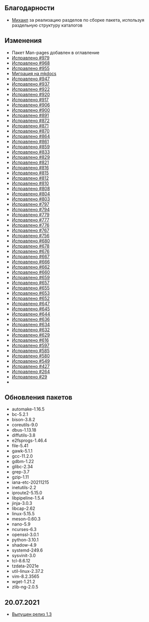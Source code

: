 <!-- ## Обновления пакетов
## Изменения
## Благодарности -->

## Благодарности

- [Михаил](https://github.com/Linuxoid85) за реализацию разделов по сборке пакета, используя раздельную структуру каталогов

## Изменения

- Пакет Man-pages добавлен в оглавление
- [Исправлено #979](https://github.com/Linux4Yourself/book/issues/979)
- [Исправлено #968](https://github.com/Linux4Yourself/book/issues/968)
- [Исправлено #955](https://github.com/Linux4Yourself/book/issues/955)
- [Миграция на mkdocs](https://github.com/Linux4Yourself/book/issues/889)
- [Исправлено #947](https://github.com/Linux4Yourself/book/issues/947)
- [Исправлено #937](https://github.com/Linux4Yourself/book/issues/937)
- [Исправлено #922](https://github.com/Linux4Yourself/book/issues/922)
- [Исправлено #920](https://github.com/Linux4Yourself/book/issues/920)
- [Исправлено #917](https://github.com/Linux4Yourself/book/issues/917)
- [Исправлено #906](https://github.com/Linux4Yourself/book/issues/906)
- [Исправлено #900](https://github.com/Linux4Yourself/book/issues/900)
- [Исправлено #891](https://github.com/Linux4Yourself/book/issues/891)
- [Исправлено #872](https://github.com/Linux4Yourself/book/issues/872)
- [Исправлено #871](https://github.com/Linux4Yourself/book/issues/871)
- [Исправлено #870](https://github.com/Linux4Yourself/book/issues/870)
- [Исправлено #864](https://github.com/Linux4Yourself/book/issues/864)
- [Исправлено #861](https://github.com/Linux4Yourself/book/issues/861)
- [Исправлено #859](https://github.com/Linux4Yourself/book/issues/859)
- [Исправлено #833](https://github.com/Linux4Yourself/book/issues/833)
- [Исправлено #829](https://github.com/Linux4Yourself/book/issues/829)
- [Исправлено #821](https://github.com/Linux4Yourself/book/issues/821)
- [Исправлено #816](https://github.com/Linux4Yourself/book/issues/816)
- [Исправлено #815](https://github.com/Linux4Yourself/book/issues/815)
- [Исправлено #812](https://github.com/Linux4Yourself/book/issues/812)
- [Исправлено #810](https://github.com/Linux4Yourself/book/issues/810)
- [Исправлено #808](https://github.com/Linux4Yourself/book/issues/808)
- [Исправлено #804](https://github.com/Linux4Yourself/book/issues/804)
- [Исправлено #803](https://github.com/Linux4Yourself/book/issues/803)
- [Исправлено #797](https://github.com/Linux4Yourself/book/issues/797)
- [Исправлено #794](https://github.com/Linux4Yourself/book/issues/794)
- [Исправлено #779](https://github.com/Linux4Yourself/book/issues/779)
- [Исправлено #777](https://github.com/Linux4Yourself/book/issues/777)
- [Исправлено #776](https://github.com/Linux4Yourself/book/issues/776)
- [Исправлено #767](https://github.com/Linux4Yourself/book/issues/767)
- [Исправлено #756](https://github.com/Linux4Yourself/book/issues/756)
- [Исправлено #680](https://github.com/Linux4Yourself/book/issues/680)
- [Исправлено #678](https://github.com/Linux4Yourself/book/issues/678)
- [Исправлено #676](https://github.com/Linux4Yourself/book/issues/676)
- [Исправлено #667](https://github.com/Linux4Yourself/book/issues/667)
- [Исправлено #666](https://github.com/Linux4Yourself/book/issues/666)
- [Исправлено #662](https://github.com/Linux4Yourself/book/issues/662)
- [Исправлено #660](https://github.com/Linux4Yourself/book/issues/660)
- [Исправлено #659](https://github.com/Linux4Yourself/book/issues/659)
- [Исправлено #657](https://github.com/Linux4Yourself/book/issues/657)
- [Исправлено #655](https://github.com/Linux4Yourself/book/issues/655)
- [Исправлено #653](https://github.com/Linux4Yourself/book/issues/653)
- [Исправлено #652](https://github.com/Linux4Yourself/book/issues/652)
- [Исправлено #647](https://github.com/Linux4Yourself/book/issues/647)
- [Исправлено #645](https://github.com/Linux4Yourself/book/issues/645)
- [Исправлено #644](https://github.com/Linux4Yourself/book/issues/644)
- [Исправлено #636](https://github.com/Linux4Yourself/book/issues/636)
- [Исправлено #634](https://github.com/Linux4Yourself/book/issues/634)
- [Исправлено #632](https://github.com/Linux4Yourself/book/issues/632)
- [Исправлено #629](https://github.com/Linux4Yourself/book/issues/629)
- [Исправлено #616](https://github.com/Linux4Yourself/book/issues/616)
- [Исправлено #597](https://github.com/Linux4Yourself/book/issues/597)
- [Исправлено #585](https://github.com/Linux4Yourself/book/issues/585)
- [Исправлено #580](https://github.com/Linux4Yourself/book/issues/580)
- [Исправлено #549](https://github.com/Linux4Yourself/book/issues/549)
- [Исправлено #427](https://github.com/Linux4Yourself/book/issues/427)
- [Исправлено #264](https://github.com/Linux4Yourself/book/issues/264)
- [Исправлено #29](https://github.com/Linux4Yourself/book/issues/29)
- 
## Обновления пакетов

- automake-1.16.5
- bc-5.2.1
- bison-3.8.2
- coreutils-9.0
- dbus-1.13.18
- diffutils-3.8
- e2fsprogs-1.46.4
- file-5.41
- gawk-5.1.1
- gcc-11.2.0
- gdbm-1.22
- glibc-2.34
- grep-3.7
- gzip-1.11
- iana-etc-20211215
- inetutils-2.2
- iproute2-5.15.0
- libpipeline-1.5.4
- jinja-3.0.3
- libcap-2.62
- linux-5.15.5
- meson-0.60.3
- nano-5.9
- ncurses-6.3
- openssl-3.0.1
- python-3.10.1
- shadow-4.9
- systemd-249.6
- sysvinit-3.0
- tcl-8.6.12
- tzdata-2021e
- util-linux-2.37.2
- vim-8.2.3565
- wget-1.21.2
- zlib-ng-2.0.5

## 20.07.2021

- [Выпущен релиз 1.3](https://lx4u.ru/rel/1.3/#/)
